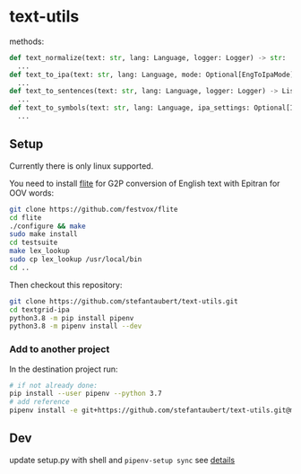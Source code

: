 # text-utils

methods:

```py
def text_normalize(text: str, lang: Language, logger: Logger) -> str:
  ...
def text_to_ipa(text: str, lang: Language, mode: Optional[EngToIpaMode], replace_unknown_with: Optional[str], logger: Logger) -> str:
  ...
def text_to_sentences(text: str, lang: Language, logger: Logger) -> List[str]:
  ...
def text_to_symbols(text: str, lang: Language, ipa_settings: Optional[IPAExtractionSettings], logger: Logger) -> List[str]:
  ...
```

## Setup

Currently there is only linux supported.

You need to install [flite](https://github.com/festvox/flite) for G2P conversion of English text with Epitran for OOV words:

```sh
git clone https://github.com/festvox/flite
cd flite
./configure && make
sudo make install
cd testsuite
make lex_lookup
sudo cp lex_lookup /usr/local/bin
cd ..
```

Then checkout this repository:

```sh
git clone https://github.com/stefantaubert/text-utils.git
cd textgrid-ipa
python3.8 -m pip install pipenv
python3.8 -m pipenv install --dev
```

### Add to another project

In the destination project run:

```sh
# if not already done:
pip install --user pipenv --python 3.7
# add reference
pipenv install -e git+https://github.com/stefantaubert/text-utils.git@master#egg=text_utils
```

## Dev

update setup.py with shell and `pipenv-setup sync`
see [details](https://pypi.org/project/pipenv-setup/)